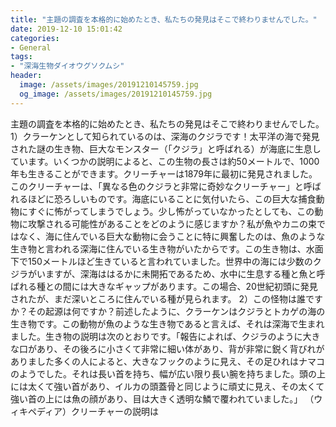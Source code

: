 ```yaml
---
title: "主題の調査を本格的に始めたとき、私たちの発見はそこで終わりませんでした。"
date: 2019-12-10 15:01:42
categories:
- General
tags:
- "深海生物ダイオウグソクムシ"
header:
  image: /assets/images/20191210145759.jpg
  og_image: /assets/images/20191210145759.jpg
---
```


主題の調査を本格的に始めたとき、私たちの発見はそこで終わりませんでした。 1）クラーケンとして知られているのは、深海のクジラです！太平洋の海で発見された謎の生き物、巨大なモンスター（「クジラ」と呼ばれる）が海底に生息しています。いくつかの説明によると、この生物の長さは約50メートルで、1000年も生きることができます。クリーチャーは1879年に最初に発見されました。このクリーチャーは、「異なる色のクジラと非常に奇妙なクリーチャー」と呼ばれるほどに恐ろしいものです。海底にいることに気付いたら、この巨大な捕食動物にすぐに怖がってしまうでしょう。少し怖がっていなかったとしても、この動物に攻撃される可能性があることをどのように感じますか？私が魚やカニの束ではなく、海に住んでいる巨大な動物に会うことに特に興奮したのは、魚のような生き物と言われる深海に住んでいる生き物がいたからです。この生き物は、水面下で150メートルほど生きていると言われていました。世界中の海には少数のクジラがいますが、深海ははるかに未開拓であるため、水中に生息する種と魚と呼ばれる種との間には大きなギャップがあります。この場合、20世紀初頭に発見されたが、まだ深いところに住んでいる種が見られます。 2）この怪物は誰ですか？その起源は何ですか？前述したように、クラーケンはクジラとトカゲの海の生き物です。この動物が魚のような生き物であると言えば、それは深海で生まれました。生き物の説明は次のとおりです。「報告によれば、クジラのように大きな口があり、その後ろに小さくて非常に細い体があり、背が非常に鋭く背びれがありました多くの人によると、大きなフックのように見え、その足ひれはナマコのようでした。それは長い首を持ち、幅が広い限り長い腕を持ちました。頭の上には太くて強い首があり、イルカの頭蓋骨と同じように頑丈に見え、その太くて強い首の上には魚の顔があり、目は大きく透明な鱗で覆われていました。」 （ウィキペディア）クリーチャーの説明は
